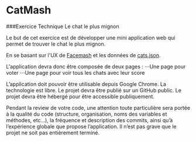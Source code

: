 # CatMash

###Exercice Technique
Le chat le plus mignon

Le but de cet exercice est de développer une mini application web qui permet de trouver le chat le plus mignon.  

En se basant sur l'UX de [Facemash](https://github.com/AlexisSoto/catmash-exercice/img/facemash.jpg) et les données de [cats.json](https://latelier.co/data/cats.json).  

L'application devra donc être composée de deux pages :
⋅⋅⋅Une page pour voter
⋅⋅⋅Une page pour voir tous les chats avec leur score  

L’application doit pouvoir être utilisable depuis Google Chrome.
La technologie est libre. 
Le projet devra être publié sur un GitHub public.
Le projet devra être hébergé pour être accessible publiquement.  

Pendant la review de votre code, une attention toute particulière sera portée à la qualité du code (structure, organisation, noms des variables et méthodes, etc...), la fréquence et description des commits, ainsi qu’à l’expérience globale que propose l’application.
Il n’est pas grave que le projet ne soit pas entièrement terminé.